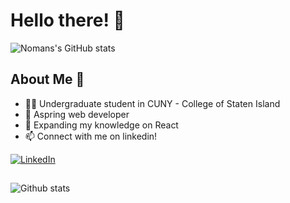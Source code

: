 # Hello there! 👋
![Nomans's GitHub stats](https://github-readme-stats.vercel.app/api?username=nali556&theme=dark&show_icons=true)

## About Me 🥸
- 👨‍🎓 Undergraduate student in CUNY - College of Staten Island
- 🌱 Aspring web developer
- 🔭 Expanding my knowledge on React
- 📫 Connect with me on linkedin! 

[![LinkedIn](https://logos-download.com/wp-content/uploads/2016/03/LinkedIn_Logo_2019.png)](https://www.linkedin.com/in/noman-710/)

##
![Github stats](https://github-readme-stats.vercel.app/api/top-langs/?username=nali556&theme=dark&layout=compact&card_width=445&langs_count=10)

